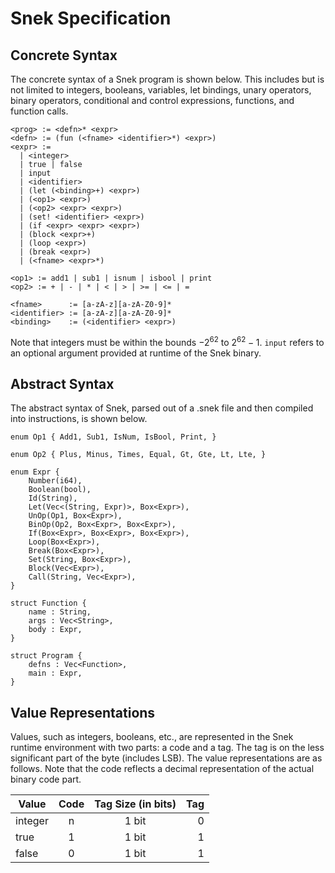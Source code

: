 # Snek Specification

## Concrete Syntax

The concrete syntax of a Snek program is shown below. This includes but is not limited to integers, booleans,
variables, let bindings, unary operators, binary operators, conditional and control expressions, functions,
and function calls.

```
<prog> := <defn>* <expr>
<defn> := (fun (<fname> <identifier>*) <expr>)
<expr> :=
  | <integer>
  | true | false
  | input
  | <identifier>
  | (let (<binding>+) <expr>)
  | (<op1> <expr>)
  | (<op2> <expr> <expr>)
  | (set! <identifier> <expr>)
  | (if <expr> <expr> <expr>)
  | (block <expr>+)
  | (loop <expr>)
  | (break <expr>)
  | (<fname> <expr>*)

<op1> := add1 | sub1 | isnum | isbool | print
<op2> := + | - | * | < | > | >= | <= | =

<fname>      := [a-zA-z][a-zA-Z0-9]*
<identifier> := [a-zA-z][a-zA-Z0-9]*
<binding>    := (<identifier> <expr>)
```

Note that integers must be within the bounds $-2^{62}$ to $2^{62} - 1$. `input` refers to an optional
argument provided at runtime of the Snek binary.

## Abstract Syntax

The abstract syntax of Snek, parsed out of a .snek file and then compiled into instructions, is shown below. 

```
enum Op1 { Add1, Sub1, IsNum, IsBool, Print, }

enum Op2 { Plus, Minus, Times, Equal, Gt, Gte, Lt, Lte, }

enum Expr {
    Number(i64),
    Boolean(bool),
    Id(String),
    Let(Vec<(String, Expr)>, Box<Expr>),
    UnOp(Op1, Box<Expr>),
    BinOp(Op2, Box<Expr>, Box<Expr>),
    If(Box<Expr>, Box<Expr>, Box<Expr>),
    Loop(Box<Expr>),
    Break(Box<Expr>),
    Set(String, Box<Expr>),
    Block(Vec<Expr>),
    Call(String, Vec<Expr>),
}

struct Function {
    name : String,
    args : Vec<String>,
    body : Expr,
}

struct Program {
    defns : Vec<Function>,
    main : Expr,
}
```

## Value Representations

Values, such as integers, booleans, etc., are represented in the Snek runtime environment with two parts: a code and a tag. The tag is on the less significant part of the byte (includes LSB). The value representations are as follows. Note that the code reflects a decimal representation of the actual binary code part.

Value        | Code | Tag Size (in bits) | Tag
-------------|:----:|:--------:|------:
integer      |  n   | 1 bit    | 0
true         |  1   | 1 bit    | 1
false        |  0   | 1 bit    | 1